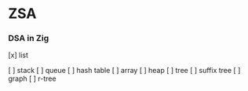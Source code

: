 # ZSA
### DSA in Zig

[x] list

[ ] stack
[ ] queue
[ ] hash table
[ ] array
[ ] heap
[ ] tree
[ ] suffix tree
[ ] graph
[ ] r-tree

